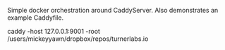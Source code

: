 Simple docker orchestration around CaddyServer.
Also demonstrates an example Caddyfile.

caddy -host 127.0.0.1:9001 -root /users/mickeyyawn/dropbox/repos/turnerlabs.io



